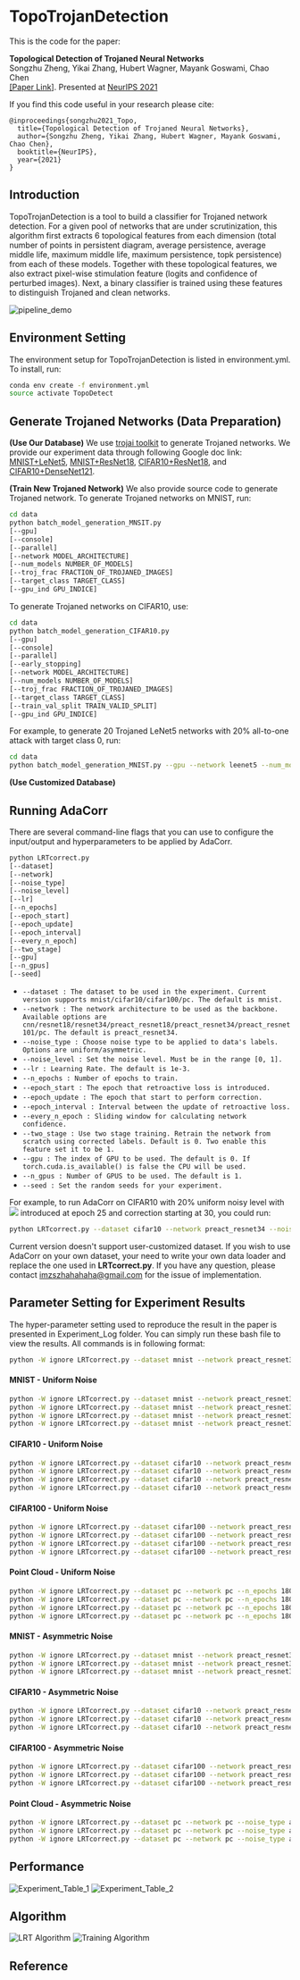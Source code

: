 # TopoTrojanDetection

This is the code for the paper:

**<a> Topological Detection of Trojaned Neural Networks </a>**
<br>
Songzhu Zheng, Yikai Zhang, Hubert Wagner, Mayank Goswami, Chao Chen
</br>
[[Paper Link]](https://openreview.net/pdf?id=1r2EannVuIA).
Presented at [NeurIPS 2021](https://nips.cc/virtual/2021/poster/26328)

If you find this code useful in your research please cite:
```
@inproceedings{songzhu2021_Topo,
  title={Topological Detection of Trojaned Neural Networks},
  author={Songzhu Zheng, Yikai Zhang, Hubert Wagner, Mayank Goswami,  Chao Chen},
  booktitle={NeurIPS},
  year={2021}
}
```

## Introduction 

TopoTrojanDetection is a tool to build a classifier for Trojaned network detection. 
For a given pool of networks that are under scrutinization, 
this algorithm first extracts 6 topological features from each dimension 
(total number of points in persistent diagram, average persistence, average middle life, maximum middle life, maximum persistence, topk persistence) 
from each of these models. Together with these topological features, we also extract pixel-wise stimulation feature (logits and confidence of perturbed images). 
Next, a binary classifier is trained using these features to distinguish Trojaned and clean networks. 

![pipeline_demo](https://github.com/pingqingsheng/TopoTrojDetection/blob/main/images/pipeline_demo.png)

## Environment Setting

The environment setup for TopoTrojanDetection is listed in environment.yml. To install, run:

```bash
conda env create -f environment.yml
source activate TopoDetect
```

## Generate Trojaned Networks (Data Preparation)
__(Use Our Database)__ We use [trojai toolkit](https://trojai.readthedocs.io/en/latest/) to generate Trojaned networks. 
We provide our experiment data through following Google doc link: [MNIST+LeNet5](), [MNIST+ResNet18](), [CIFAR10+ResNet18](), and [CIFAR10+DenseNet121](). 

__(Train New Trojaned Network)__ We also provide source code to generate Trojaned network. To generate Trojaned networks on MNIST, run:
```bash
cd data
python batch_model_generation_MNSIT.py 
[--gpu] 
[--console]
[--parallel]
[--network MODEL_ARCHITECTURE] 
[--num_models NUMBER_OF_MODELS] 
[--troj_frac FRACTION_OF_TROJANED_IMAGES]
[--target_class TARGET_CLASS]
[--gpu_ind GPU_INDICE]
```

To generate Trojaned networks on CIFAR10, use:
```bash
cd data
python batch_model_generation_CIFAR10.py
[--gpu]
[--console]
[--parallel]
[--early_stopping]
[--network MODEL_ARCHITECTURE] 
[--num_models NUMBER_OF_MODELS] 
[--troj_frac FRACTION_OF_TROJANED_IMAGES]
[--target_class TARGET_CLASS]
[--train_val_split TRAIN_VALID_SPLIT]
[--gpu_ind GPU_INDICE]
```

For example, to generate 20 Trojaned LeNet5 networks with 20% all-to-one attack with target class 0, run:
```bash
cd data
python batch_model_generation_MNIST.py --gpu --network leenet5 --num_models 20 --troj_frac 0.2 --target_class 0
```


__(Use Customized Database)__


## Running AdaCorr 

There are several command-line flags that you can use to configure the input/output and hyperparameters to be applied by AdaCorr.

```bash
python LRTcorrect.py 
[--dataset] 
[--network]  
[--noise_type]
[--noise_level]
[--lr] 
[--n_epochs] 
[--epoch_start] 
[--epoch_update] 
[--epoch_interval] 
[--every_n_epoch] 
[--two_stage] 
[--gpu] 
[--n_gpus] 
[--seed]
```

- `--dataset : The dataset to be used in the experiment. Current version supports mnist/cifar10/cifar100/pc. The default is mnist.`
- `--network : The network architecture to be used as the backbone. Available options are cnn/resnet18/resnet34/preact_resnet18/preact_resnet34/preact_resnet101/pc. The default is preact_resnet34.`
- `--noise_type : Choose noise type to be applied to data's labels. Options are uniform/asymmetric.`
- `--noise_level : Set the noise level. Must be in the range [0, 1].`
- `--lr : Learning Rate. The default is 1e-3.`
- `--n_epochs : Number of epochs to train.`
- `--epoch_start : The epoch that retroactive loss is introduced.`
- `--epoch_update : The epoch that start to perform correction.`
- `--epoch_interval : Interval between the update of retroactive loss.`
- `--every_n_epoch : Sliding window for calculating network confidence.`
- `--two_stage : Use two stage training. Retrain the network from scratch using corrected labels. Default is 0. Two enable this feature set it to be 1.`
- `--gpu : The index of GPU to be used. The default is 0. If torch.cuda.is_available() is false the CPU will be used.`
- `--n_gpus : Number of GPUS to be used. The default is 1.`
- `--seed : Set the random seeds for your experiment.`

For example, to run AdaCorr on CIFAR10 with 20% uniform noisy level with <img src="https://render.githubusercontent.com/render/math?math=L_{ce}"> introduced at epoch 25 and correction starting at 30, you could run:
```bash
python LRTcorrect.py --dataset cifar10 --network preact_resnet34 --noise_type uniform --noise_level 0.2 --n_epochs 180 --epoch_start 25 --epoch_update 30
```

Current version doesn't support user-customized dataset. If you wish to use AdaCorr on your own dataset, your need to write your own data loader and replace the one used in __LRTcorrect.py__. If you have any question, please contact <imzszhahahaha@gmail.com> for the issue of implementation.

## Parameter Setting for Experiment Results ##
The hyper-parameter setting used to reproduce the result in the paper is presented in Experiment_Log folder. You can simply run these bash file to view the results.
All commands is in following format:
```bash
python -W ignore LRTcorrect.py --dataset mnist --network preact_resnet34 --noise_type uniform --noise_level 0.2 --lr 1e-3 --epoch_start 10 --epoch_update 15 --n_epochs 180 --n_gpus 1 --gpu 0
```
#### MNIST - Uniform Noise ####
```bash
python -W ignore LRTcorrect.py --dataset mnist --network preact_resnet34 --noise_type uniform --noise_level 0.2 --lr 1e-3 --epoch_start 10 --epoch_update 15 --n_epochs 180 --n_gpus 1 --gpu 0
python -W ignore LRTcorrect.py --dataset mnist --network preact_resnet34 --noise_type uniform --noise_level 0.4 --lr 1e-3 --epoch_start 10 --epoch_update 15 --n_epochs 180 --n_gpus 1 --gpu 0 
python -W ignore LRTcorrect.py --dataset mnist --network preact_resnet34 --noise_type uniform --noise_level 0.6 --lr 1e-3 --epoch_start 10 --epoch_update 15 --n_epochs 180 --n_gpus 1 --gpu 0 
python -W ignore LRTcorrect.py --dataset mnist --network preact_resnet34 --noise_type uniform --noise_level 0.8 --lr 1e-3  --epoch_start 5 --epoch_update 10 --n_epochs 180 --n_gpus 1 --gpu 0 
```
#### CIFAR10 - Uniform Noise ####
```bash
python -W ignore LRTcorrect.py --dataset cifar10 --network preact_resnet34 --noise_type uniform --noise_level 0.2 --lr 1e-3 --n_epochs 180 --epoch_start 25 --epoch_update 30 --gpu 0 --n_gpus 1
python -W ignore LRTcorrect.py --dataset cifar10 --network preact_resnet34 --noise_type uniform --noise_level 0.4 --lr 1e-3 --n_epochs 180 --epoch_start 25 --epoch_update 30 --gpu 0 --n_gpus 1
python -W ignore LRTcorrect.py --dataset cifar10 --network preact_resnet34 --noise_type uniform --noise_level 0.6 --lr 1e-3 --n_epochs 180 --epoch_start 25 --epoch_update 30 --gpu 0 --n_gpus 1
python -W ignore LRTcorrect.py --dataset cifar10 --network preact_resnet34 --noise_type uniform --noise_level 0.8 --lr 1e-3 --n_epochs 180 --epoch_start 20 --epoch_update 25 --gpu 0 --n_gpus 1
```
#### CIFAR100 - Uniform Noise ####
```bash
python -W ignore LRTcorrect.py --dataset cifar100 --network preact_resnet34 --n_epochs 180 --lr 1e-3 --noise_type uniform --noise_level 0.2 --epoch_start 25 --epoch_update 30 --gpu 0 --n_gpus 1
python -W ignore LRTcorrect.py --dataset cifar100 --network preact_resnet34 --n_epochs 180 --lr 1e-3 --noise_type uniform --noise_level 0.4 --epoch_start 25 --epoch_update 30 --gpu 0 --n_gpus 1
python -W ignore LRTcorrect.py --dataset cifar100 --network preact_resnet34 --n_epochs 180 --lr 1e-3 --noise_type uniform --noise_level 0.6 --epoch_start 25 --epoch_update 30 --gpu 0 --n_gpus 1
python -W ignore LRTcorrect.py --dataset cifar100 --network preact_resnet34 --n_epochs 180 --lr 1e-3 --noise_type uniform --noise_level 0.8 --epoch_start 30 --epoch_update 35 --gpu 0 --n_gpus 1
```
#### Point Cloud - Uniform Noise ####
```bash
python -W ignore LRTcorrect.py --dataset pc --network pc --n_epochs 180 --lr 2e-3 --noise_type uniform --noise_level 0.2 --epoch_start 10 --epoch_update 15 --n_gpus 1 --gpu 0
python -W ignore LRTcorrect.py --dataset pc --network pc --n_epochs 180 --lr 2e-3 --noise_type uniform --noise_level 0.4 --epoch_start 10 --epoch_update 15 --n_gpus 1 --gpu 0
python -W ignore LRTcorrect.py --dataset pc --network pc --n_epochs 180 --lr 2e-3 --noise_type uniform --noise_level 0.6 --epoch_start 10 --epoch_update 15 --n_gpus 1 --gpu 0
python -W ignore LRTcorrect.py --dataset pc --network pc --n_epochs 180 --lr 2e-3 --noise_type uniform --noise_level 0.8 --epoch_start 10 --epoch_update 15 --n_gpus 1 --gpu 0
```

#### MNIST - Asymmetric Noise ####
```bash
python -W ignore LRTcorrect.py --dataset mnist --network preact_resnet34 --n_epochs 180 --lr 1e-3 --noise_type asymmetric --noise_level 0.2 --epoch_start 5 --epoch_update 10 --n_gpus 1 --gpu 0
python -W ignore LRTcorrect.py --dataset mnist --network preact_resnet34 --n_epochs 180 --lr 1e-3 --noise_type asymmetric --noise_level 0.3 --epoch_start 5 --epoch_update 10 --n_gpus 1 --gpu 0
python -W ignore LRTcorrect.py --dataset mnist --network preact_resnet34 --n_epochs 180 --lr 1e-3 --noise_type asymmetric --noise_level 0.4 --epoch_start 5 --epoch_update 10 --n_gpus 1 --gpu 0

```
#### CIFAR10 - Asymmetric Noise ####
```bash
python -W ignore LRTcorrect.py --dataset cifar10 --network preact_resnet34 --n_epochs 180 --lr 1e-3 --noise_type asymmetric --noise_level 0.2 --epoch_start 20 --epoch_update 25 --n_gpus 1 --gpu 0
python -W ignore LRTcorrect.py --dataset cifar10 --network preact_resnet34 --n_epochs 180 --lr 1e-3 --noise_type asymmetric --noise_level 0.3 --epoch_start 20 --epoch_update 25 --n_gpus 1 --gpu 0
python -W ignore LRTcorrect.py --dataset cifar10 --network preact_resnet34 --n_epochs 180 --lr 1e-3 --noise_type asymmetric --noise_level 0.4 --epoch_start 20 --epoch_update 25 --n_gpus 1 --gpu 0
```
#### CIFAR100 - Asymmetric Noise ####
```bash
python -W ignore LRTcorrect.py --dataset cifar100 --network preact_resnet34 --n_epochs 180 --lr 1e-3 --noise_type asymmetric --noise_level 0.2 --epoch_start 25 --epoch_update 30 --n_gpus 1 --gpu 0
python -W ignore LRTcorrect.py --dataset cifar100 --network preact_resnet34 --n_epochs 180 --lr 1e-3 --noise_type asymmetric --noise_level 0.3 --epoch_start 25 --epoch_update 30 --n_gpus 1 --gpu 0
python -W ignore LRTcorrect.py --dataset cifar100 --network preact_resnet34 --n_epochs 180 --lr 1e-3 --noise_type asymmetric --noise_level 0.4 --epoch_start 25 --epoch_update 30 --n_gpus 1 --gpu 0
```
#### Point Cloud - Asymmetric Noise ####
```bash
python -W ignore LRTcorrect.py --dataset pc --network pc --noise_type asymmetric --lr 2e-3 --noise_level 0.2 --n_epochs 180 --epoch_start 10 --epoch_update 15 --n_gpus 1 --gpu 0
python -W ignore LRTcorrect.py --dataset pc --network pc --noise_type asymmetric --lr 2.5e-3 --noise_level 0.3 --n_epochs 180 --epoch_start 10 --epoch_update 15 --n_gpus 1 --gpu 0
python -W ignore LRTcorrect.py --dataset pc --network pc --noise_type asymmetric --lr 2.5e-3 --noise_level 0.4 --n_epochs 180 --epoch_start 10 --epoch_update 15 --n_gpus 1 --gpu 0
```

## Performance
![Experiment_Table_1](https://github.com/pingqingsheng/LRT/blob/master/images/exp_table1.png)
![Experiment_Table_2](https://github.com/pingqingsheng/LRT/blob/master/images/exp_table2.png)

## Algorithm
![LRT Algorithm](https://github.com/pingqingsheng/LRT/blob/master/images/alg_1.png)
![Training Algorithm](https://github.com/pingqingsheng/LRT/blob/master/images/alg_2.png)

## Reference
